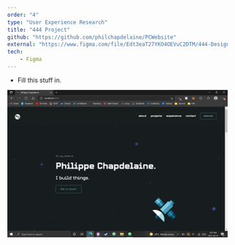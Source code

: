 ```yaml
---
order: "4"
type: "User Experience Research"
title: "444 Project"
github: "https://github.com/philchapdelaine/PCWebsite"
external: "https://www.figma.com/file/Edt3eaT27YKO4OEVuC2DTM/444-Design-A?node-id=0%3A1"
tech:
    - Figma
---
```


* Fill this stuff in.

![Me](../images/website.png)
